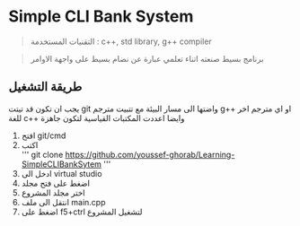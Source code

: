 # Simple CLI Bank System  
> التقنيات المستخدمة : c++, std library, g++ compiler

> برنامج بسيط صنعته اتناء تعلمي عبارة عن نضام بسيط على واجهة الاوامر    

## طريقة التشغيل  
يجب ان تكون قد تيتت git واضتها الى مسار البيئة مع تتبيت مترجم g++ او اي مترجم اخر للغة c++ وايضا اعددت المكتبات القياسية لتكون جاهزة  
1. افتح git/cmd   
2. اكتب    
'''
git clone https://github.com/youssef-ghorab/Learning-SimpleCLIBankSytem
'''  
3. ادخل الى virtual studio   
4. اضغط على فتح مجلد  
5. اختر مجلد المشروع   
6. انتقل الى ملف main.cpp
6. اضغط على  f5+ctrl لتشغيل المشروع